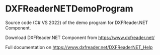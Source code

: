 # DXFReaderNETDemoProgram

Source code (C# VS 2022) of the demo program for DXFReader.NET Component.

Download DXFReader.NET Component from https://www.dxfreader.net/

Full documentation on https://www.dxfreader.net/DXFReaderNET_Help
